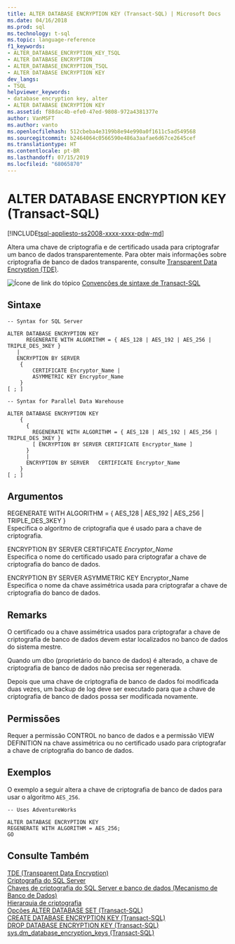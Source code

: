 ```yaml
---
title: ALTER DATABASE ENCRYPTION KEY (Transact-SQL) | Microsoft Docs
ms.date: 04/16/2018
ms.prod: sql
ms.technology: t-sql
ms.topic: language-reference
f1_keywords:
- ALTER_DATABASE_ENCRYPTION_KEY_TSQL
- ALTER DATABASE ENCRYPTION
- ALTER_DATABASE_ENCRYPTION_TSQL
- ALTER DATABASE ENCRYPTION KEY
dev_langs:
- TSQL
helpviewer_keywords:
- database encryption key, alter
- ALTER DATABASE ENCRYPTION KEY
ms.assetid: f88dac4b-efe0-47ed-9808-972a4381377e
author: VanMSFT
ms.author: vanto
ms.openlocfilehash: 512cbeba4e3199b8e94e990a0f1611c5ad549568
ms.sourcegitcommit: b2464064c0566590e486a3aafae6d67ce2645cef
ms.translationtype: HT
ms.contentlocale: pt-BR
ms.lasthandoff: 07/15/2019
ms.locfileid: "68065870"
---
```

# <a name="alter-database-encryption-key-transact-sql"></a>ALTER DATABASE ENCRYPTION KEY (Transact-SQL)
[!INCLUDE[tsql-appliesto-ss2008-xxxx-xxxx-pdw-md](../../includes/tsql-appliesto-ss2008-xxxx-xxxx-pdw-md.md)]

  Altera uma chave de criptografia e de certificado usada para criptografar um banco de dados transparentemente. Para obter mais informações sobre criptografia de banco de dados transparente, consulte [Transparent Data Encryption &#40;TDE&#41;](../../relational-databases/security/encryption/transparent-data-encryption.md).  
  
 ![Ícone de link do tópico](../../database-engine/configure-windows/media/topic-link.gif "Ícone de link do tópico") [Convenções de sintaxe de Transact-SQL](../../t-sql/language-elements/transact-sql-syntax-conventions-transact-sql.md)  
  
## <a name="syntax"></a>Sintaxe  
  
```  
-- Syntax for SQL Server  
  
ALTER DATABASE ENCRYPTION KEY  
      REGENERATE WITH ALGORITHM = { AES_128 | AES_192 | AES_256 | TRIPLE_DES_3KEY }  
   |  
   ENCRYPTION BY SERVER   
    {  
        CERTIFICATE Encryptor_Name |  
        ASYMMETRIC KEY Encryptor_Name  
    }  
[ ; ]  
```  
  
```  
-- Syntax for Parallel Data Warehouse  
  
ALTER DATABASE ENCRYPTION KEY  
    {  
      {  
        REGENERATE WITH ALGORITHM = { AES_128 | AES_192 | AES_256 | TRIPLE_DES_3KEY }  
        [ ENCRYPTION BY SERVER CERTIFICATE Encryptor_Name ]  
      }  
      |  
      ENCRYPTION BY SERVER   CERTIFICATE Encryptor_Name    
    }  
[ ; ]  
```  
  
## <a name="arguments"></a>Argumentos  
 REGENERATE WITH ALGORITHM = { AES_128 | AES_192 | AES_256 | TRIPLE_DES_3KEY }  
 Especifica o algoritmo de criptografia que é usado para a chave de criptografia.  
  
 ENCRYPTION BY SERVER CERTIFICATE *Encryptor_Name*  
 Especifica o nome do certificado usado para criptografar a chave de criptografia do banco de dados.  
  
 ENCRYPTION BY SERVER ASYMMETRIC KEY Encryptor_Name  
 Especifica o nome da chave assimétrica usada para criptografar a chave de criptografia do banco de dados.  
  
## <a name="remarks"></a>Remarks  
 O certificado ou a chave assimétrica usados para criptografar a chave de criptografia de banco de dados devem estar localizados no banco de dados do sistema mestre.  
  
 Quando um dbo (proprietário do banco de dados) é alterado, a chave de criptografia de banco de dados não precisa ser regenerada.
  
 Depois que uma chave de criptografia de banco de dados foi modificada duas vezes, um backup de log deve ser executado para que a chave de criptografia de banco de dados possa ser modificada novamente.  
  
## <a name="permissions"></a>Permissões  
 Requer a permissão CONTROL no banco de dados e a permissão VIEW DEFINITION na chave assimétrica ou no certificado usado para criptografar a chave de criptografia do banco de dados.  
  
## <a name="examples"></a>Exemplos  
 O exemplo a seguir altera a chave de criptografia de banco de dados para usar o algoritmo `AES_256`.  
  
```  
-- Uses AdventureWorks  
  
ALTER DATABASE ENCRYPTION KEY  
REGENERATE WITH ALGORITHM = AES_256;  
GO  
```  
  
## <a name="see-also"></a>Consulte Também  
 [TDE &#40;Transparent Data Encryption&#41;](../../relational-databases/security/encryption/transparent-data-encryption.md)   
 [Criptografia do SQL Server](../../relational-databases/security/encryption/sql-server-encryption.md)   
 [Chaves de criptografia do SQL Server e banco de dados &#40;Mecanismo de Banco de Dados&#41;](../../relational-databases/security/encryption/sql-server-and-database-encryption-keys-database-engine.md)   
 [Hierarquia de criptografia](../../relational-databases/security/encryption/encryption-hierarchy.md)   
 [Opções ALTER DATABASE SET &#40;Transact-SQL&#41;](../../t-sql/statements/alter-database-transact-sql-set-options.md)   
 [CREATE DATABASE ENCRYPTION KEY &#40;Transact-SQL&#41;](../../t-sql/statements/create-database-encryption-key-transact-sql.md)   
 [DROP DATABASE ENCRYPTION KEY &#40;Transact-SQL&#41;](../../t-sql/statements/drop-database-encryption-key-transact-sql.md)   
 [sys.dm_database_encryption_keys &#40;Transact-SQL&#41;](../../relational-databases/system-dynamic-management-views/sys-dm-database-encryption-keys-transact-sql.md)  
  
  

